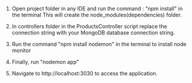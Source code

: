 1. Open project folder in any IDE and run the command : "npm install" in the terminal
   This will create the node_modules(dependencies) folder.

2. In controllers folder in the ProductsController script replace the connection string with your MongoDB database connection string.

3. Run the command "npm install nodemon" in the terminal to install node monitor

4. Finally, run "nodemon app" 

5. Navigate to http://localhost:3030 to access the application.
